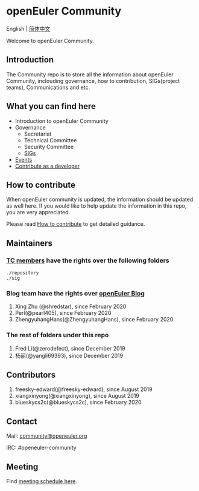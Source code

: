 # openEuler Community
English | [简体中文](./README_cn.md)

Welcome to openEuler Community.


## Introduction

The Community repo is to store all the information about openEuler Community, inclouding governance, how to contribution, SIGs(project teams), Communications and etc. 

## What you can find here

- Introduction to openEuler Community
- Governance
    - Secretariat
    - Technical Committee
    - Security Committee
    - [SIGs](https://openeuler.org/en/sig.html)
- [Events](https://openeuler.org/en/events.html)
- [Contribute as a developer](https://openeuler.org/en/developer.html)



## How to contribute

When openEuler community is updated, the information should be updated as well here. If you would like to help update the information in this repo, you are very appreciated. 

Please read [How to contribute](CONTRIBUTING.md) to get detailed guidance.

## Maintainers

### [TC members](/en/technical-committee) have the rights over the following folders
    ./repository
    ./sig

### Blog team have the rights over [openEuler Blog](https://gitee.com/openeuler/blog/)
1. Xing Zhu (@shredstar), since February 2020
2. Perl(@pearl405), since February 2020
3. ZhengyuhangHans(@ZhengyuhangHans), since February 2020

### The rest of folders under this repo
1. Fred Li(@zerodefect), since December 2019
2. 杨丽(@yangli69393), since December 2019

## Contributors
1. freesky-edward(@freesky-edward), since August 2019
2. xiangxinyong(@xiangxinyong), since August 2019
3. blueskycs2c(@blueskycs2c), since February 2020

## Contact

Mail: community@openeuler.org

IRC: #openeuler-community

## Meeting

Find [meeting schedule here](/meeting_records/README.md).
